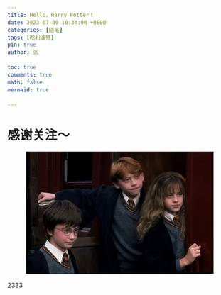 ```yaml
---
title: Hello，Harry Potter！
date: 2023-07-09 10:34:00 +0800
categories: [随笔]
tags: [哈利波特]
pin: true
author: 张

toc: true
comments: true
math: false
mermaid: true

---
```


# 感谢关注～ 


<div align=center>
<img src="/assets/blog_res/2021-03-30-hello-world.assets/三人1.png"/>
</div>

<!-- ![image-三人](/assets/blog_res/2021-03-30-hello-world.assets/三人1.png#pic.center)  -->



2333



